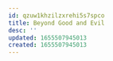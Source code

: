 ```yaml
---
id: qzuw1khzilzxrehi5s7spco
title: Beyond Good and Evil
desc: ''
updated: 1655507945013
created: 1655507945013
---
```


